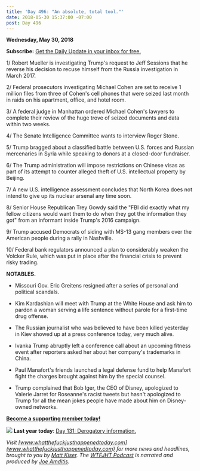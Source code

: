 ```yaml
---
title: 'Day 496: "An absolute, total tool."'
date: 2018-05-30 15:37:00 -07:00
post: Day 496
---
```


**Wednesday, May 30, 2018**

**Subscribe:** [Get the Daily Update in your inbox for free.](https://whatthefuckjusthappenedtoday.com/subscribe/)

1/ Robert Mueller is investigating Trump's request to Jeff Sessions that he reverse his decision to recuse himself from the Russia investigation in March 2017.

2/ Federal prosecutors investigating Michael Cohen are set to receive 1 million files from three of Cohen's cell phones that were seized last month in raids on his apartment, office, and hotel room.

3/ A federal judge in Manhattan ordered Michael Cohen's lawyers to complete their review of the huge trove of seized documents and data within two weeks.

4/ The Senate Intelligence Committee wants to interview Roger Stone.

5/ Trump bragged about a classified battle between U.S. forces and Russian mercenaries in Syria while speaking to donors at a closed-door fundraiser.

6/ The Trump administration will impose restrictions on Chinese visas as part of its attempt to counter alleged theft of U.S. intellectual property by Beijing.

7/ A new U.S. intelligence assessment concludes that North Korea does not intend to give up its nuclear arsenal any time soon.

8/ Senior House Republican Trey Gowdy said the "FBI did exactly what my fellow citizens would want them to do when they got the information they got" from an informant inside Trump's 2016 campaign.

9/ Trump accused Democrats of siding with MS-13 gang members over the American people during a rally in Nashville.

10/ Federal bank regulators announced a plan to considerably weaken the Volcker Rule, which was put in place after the financial crisis to prevent risky trading.

**NOTABLES.**

* Missouri Gov. Eric Greitens resigned after a series of personal and political scandals.

* Kim Kardashian will meet with Trump at the White House and ask him to pardon a woman serving a life sentence without parole for a first-time drug offense.

* The Russian journalist who was believed to have been killed yesterday in Kiev showed up at a press conference today, very much alive.

* Ivanka Trump abruptly left a conference call about an upcoming fitness event after reporters asked her about her company's trademarks in China.

* Paul Manafort's friends launched a legal defense fund to help Manafort fight the charges brought against him by the special counsel.

* Trump complained that Bob Iger, the CEO of Disney, apologized to Valerie Jarret for Roseanne's racist tweets but hasn't apologized to Trump for all the mean jokes people have made about him on Disney-owned networks.

**[Become a supporting member today!](https://whatthefuckjusthappenedtoday.com/membership/?utm_source=2017\+Donors&utm_campaign=8dccd905d9-&utm_medium=email&utm_term=0_3bd36f654c-8dccd905d9-169730397)**

![](https://static.xx.fbcdn.net/images/emoji.php/v9/f7e/1/16/1f4c5.png)  **Last year today**: [Day 131: Derogatory information.](https://whatthefuckjusthappenedtoday.com/2017/05/30/Day-131/)

*Visit [www.whatthefuckjusthappenedtoday.com](www.whatthefuckjusthappenedtoday.com) for more news and headlines, brought to you by [Matt Kiser](https://twitter.com/Matt_Kiser). The [WTFJHT Podcast](https://whatthefuckjusthappenedtoday.com/podcasts/) is narrated and produced by [Joe Amditis](https://twitter.com/jsamditis).*